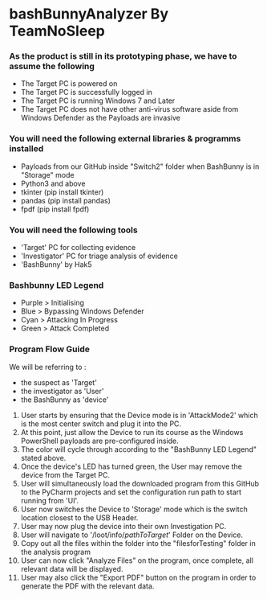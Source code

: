 # bashBunnyAnalyzer By TeamNoSleep

### As the product is still in its prototyping phase, we have to assume the following
- The Target PC is powered on
- The Target PC is successfully logged in
- The Target PC is running Windows 7 and Later
- The Target PC does not have other anti-virus software aside from Windows Defender as the Payloads are invasive


### You will need the following external libraries & programms installed
- Payloads from our GitHub inside "Switch2" folder when BashBunny is in "Storage" mode
- Python3 and above
- tkinter (pip install tkinter)
- pandas (pip install pandas)
- fpdf (pip install fpdf)

### You will need the following tools
- 'Target' PC for collecting evidence
- 'Investigator' PC for triage analysis of evidence
- 'BashBunny' by Hak5

### Bashbunny LED Legend
- Purple > Initialising
- Blue > Bypassing Windows Defender
- Cyan > Attacking In Progress
- Green > Attack Completed

### Program Flow Guide
We will be referring to :
- the suspect as 'Target'
- the investigator as 'User'
- the BashBunny as 'device'

1. User starts by ensuring that the Device mode is in 'AttackMode2' which is the most center switch and plug it into the PC.
2. At this point, just allow the Device to run its course as the Windows PowerShell payloads are pre-configured inside.
3. The color will cycle through according to the "BashBunny LED Legend" stated above.
4. Once the device's LED has turned green, the User may remove the device from the Target PC.
5. User will simultaneously load the downloaded program from this GitHub to the PyCharm projects and set the configuration run path to start running from 'UI'.
6. User now switches the Device to 'Storage' mode which is the switch location closest to the USB Header.
7. User may now plug the device into their own Investigation PC.
8. User will navigate to '/loot/info/*pathToTarget*' Folder on the Device.
9. Copy out all the files within the folder into the "filesforTesting" folder in the analysis program
10. User can now click "Analyze Files" on the program, once complete, all relevant data will be displayed.
11. User may also click the "Export PDF" button on the program in order to generate the PDF with the relevant data.

